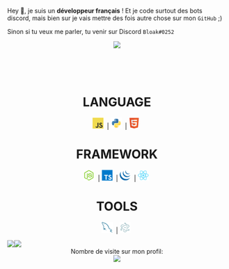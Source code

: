 
Hey 👋, je suis un **développeur français** ! 
Et je code surtout des bots discord, mais bien sur je vais mettre des fois autre chose sur mon `GitHub` ;)

Sinon si tu veux me parler, tu venir sur Discord `Bloak#0252`

<p align="center">
  <img src="https://media.discordapp.net/attachments/853195110547193886/874343746278412298/unknown.png">
</p><br/><br/><br/>

<h1 align="center">LANGUAGE</h1>

<p align="center"> 
  <code><img height="25" src="https://raw.githubusercontent.com/github/explore/80688e429a7d4ef2fca1e82350fe8e3517d3494d/topics/javascript/javascript.png"></code>&nbsp; |
  <code><img height="25" src="https://raw.githubusercontent.com/devicons/devicon/master/icons/python/python-original.svg"></code>&nbsp; |
  <code><img height="25" src="https://raw.githubusercontent.com/devicons/devicon/master/icons/html5/html5-original.svg"></code>&nbsp;
</p>


<h1 align="center">FRAMEWORK</h1>

<p align="center">
  <code><img height="25" src="https://raw.githubusercontent.com/devicons/devicon/master/icons/nodejs/nodejs-original.svg"></code>&nbsp; |
  <code><img height="25" src="https://raw.githubusercontent.com/devicons/devicon/master/icons/typescript/typescript-plain.svg"></code>&nbsp; |
  <code><img height="25" src="https://raw.githubusercontent.com/devicons/devicon/master/icons/jquery/jquery-original.svg"></code>&nbsp; |
  <code><img height="25" src="https://github.com/devicons/devicon/blob/master/icons/react/react-original.svg"></code>&nbsp;
</p>

<h1 align="center">TOOLS</h1>
<p align="center">
    <code><img height="25" src="https://raw.githubusercontent.com/devicons/devicon/master/icons/mysql/mysql-original.svg"></code>&nbsp; |
    <code><img height="25" src="https://raw.githubusercontent.com/devicons/devicon/master/icons/electron/electron-original.svg"></code>&nbsp;
</p>

<img align="left" src="https://github-readme-stats.vercel.app/api?username=Adx180&show_icons=true&theme=dark&count_private=true"/>
<img align="left" src="https://github-readme-stats.vercel.app/api/top-langs/?username=Adx180&layout=compact&theme=dark&count_private=true"/>

<p align="center">
    <br>Nombre de visite sur mon profil: <br>
    <img src="https://profile-counter.glitch.me/Bloak-ui/count.svg" />
</p>
